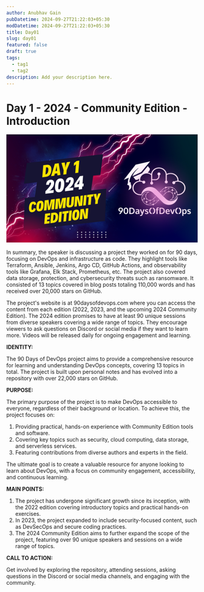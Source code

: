 ```yaml
---
author: Anubhav Gain
pubDatetime: 2024-09-27T21:22:03+05:30
modDatetime: 2024-09-27T21:22:03+05:30
title: Day01
slug: day01
featured: false
draft: true
tags:
  - tag1
  - tag2
description: Add your description here.
---
```


# Day 1 - 2024 - Community Edition - Introduction

[![Watch the video](thumbnails/day1.png)](https://www.youtube.com/watch?v=W7txKrH06gc)

In summary, the speaker is discussing a project they worked on for 90 days, focusing on DevOps and infrastructure as code. They highlight tools like Terraform, Ansible, Jenkins, Argo CD, GitHub Actions, and observability tools like Grafana, Elk Stack, Prometheus, etc. The project also covered data storage, protection, and cybersecurity threats such as ransomware. It consisted of 13 topics covered in blog posts totaling 110,000 words and has received over 20,000 stars on GitHub.

The project's website is at 90daysofdevops.com where you can access the content from each edition (2022, 2023, and the upcoming 2024 Community Edition). The 2024 edition promises to have at least 90 unique sessions from diverse speakers covering a wide range of topics. They encourage viewers to ask questions on Discord or social media if they want to learn more. Videos will be released daily for ongoing engagement and learning.

**IDENTITY:**

The 90 Days of DevOps project aims to provide a comprehensive resource for learning and understanding DevOps concepts, covering 13 topics in total. The project is built upon personal notes and has evolved into a repository with over 22,000 stars on GitHub.

**PURPOSE:**

The primary purpose of the project is to make DevOps accessible to everyone, regardless of their background or location. To achieve this, the project focuses on:

1. Providing practical, hands-on experience with Community Edition tools and software.
2. Covering key topics such as security, cloud computing, data storage, and serverless services.
3. Featuring contributions from diverse authors and experts in the field.

The ultimate goal is to create a valuable resource for anyone looking to learn about DevOps, with a focus on community engagement, accessibility, and continuous learning.

**MAIN POINTS:**

1. The project has undergone significant growth since its inception, with the 2022 edition covering introductory topics and practical hands-on exercises.
2. In 2023, the project expanded to include security-focused content, such as DevSecOps and secure coding practices.
3. The 2024 Community Edition aims to further expand the scope of the project, featuring over 90 unique speakers and sessions on a wide range of topics.

**CALL TO ACTION:**

Get involved by exploring the repository, attending sessions, asking questions in the Discord or social media channels, and engaging with the community.
